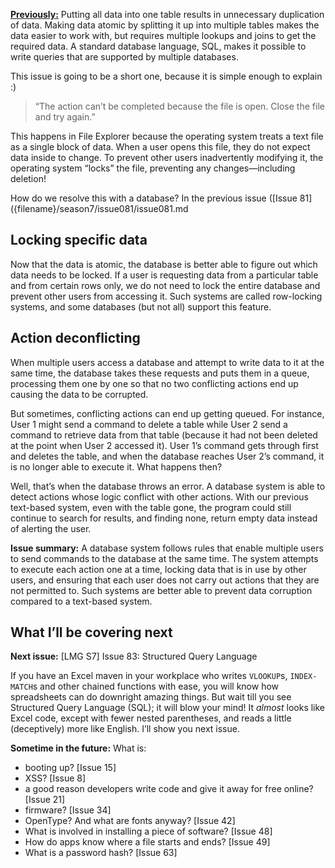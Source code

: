 [**Previously:**](https://buttondown.email/laymansguide/archive/) Putting all data into one table results in unnecessary duplication of data. Making data atomic by splitting it up into multiple tables makes the data easier to work with, but requires multiple lookups and joins to get the required data. A standard database language, SQL, makes it possible to write queries that are supported by multiple databases.

This issue is going to be a short one, because it is simple enough to explain :)

> “The action can’t be completed because the file is open. Close the file and try again.”

This happens in File Explorer because the operating system treats a text file as a single block of data. When a user opens this file, they do not expect data inside to change. To prevent other users inadvertently modifying it, the operating system “locks” the file, preventing any changes—including deletion!

How do we resolve this with a database? In the previous issue ([Issue 81]({filename}/season7/issue081/issue081.md

## Locking specific data

Now that the data is atomic, the database is better able to figure out which data needs to be locked. If a user is requesting data from a particular table and from certain rows only, we do not need to lock the entire database and prevent other users from accessing it. Such systems are called row-locking systems, and some databases (but not all) support this feature.

## Action deconflicting

When multiple users access a database and attempt to write data to it at the same time, the database takes these requests and puts them in a queue, processing them one by one so that no two conflicting actions end up causing the data to be corrupted.

But sometimes, conflicting actions can end up getting queued. For instance, User 1 might send a command to delete a table while User 2 send a command to retrieve data from that table (because it had not been deleted at the point when User 2 accessed it). User 1’s command gets through first and deletes the table, and when the database reaches User 2’s command, it is no longer able to execute it. What happens then?

Well, that’s when the database throws an error. A database system is able to detect actions whose logic conflict with other actions. With our previous text-based system, even with the table gone, the program could still continue to search for results, and finding none, return empty data instead of alerting the user.


**Issue summary:** A database system follows rules that enable multiple users to send commands to the database at the same time. The system attempts to execute each action one at a time, locking data that is in use by other users, and ensuring that each user does not carry out actions that they are not permitted to. Such systems are better able to prevent data corruption compared to a text-based system.

## What I’ll be covering next

**Next issue:** [LMG S7] Issue 83: Structured Query Language

If you have an Excel maven in your workplace who writes `VLOOKUP`s, `INDEX-MATCH`s and other chained functions with ease, you will know how spreadsheets can do downright amazing things. But wait till you see Structured Query Language (SQL); it will blow your mind! It *almost* looks like Excel code, except with fewer nested parentheses, and reads a little (deceptively) more like English. I’ll show you next issue.

**Sometime in the future:** What is:

- booting up? [Issue 15]
- XSS? [Issue 8]
- a good reason developers write code and give it away for free online? [Issue 21]
- firmware? [Issue 34]
- OpenType? And what are fonts anyway? [Issue 42]
- What is involved in installing a piece of software? [Issue 48]
- How do apps know where a file starts and ends? [Issue 49]
- What is a password hash? [Issue 63]
